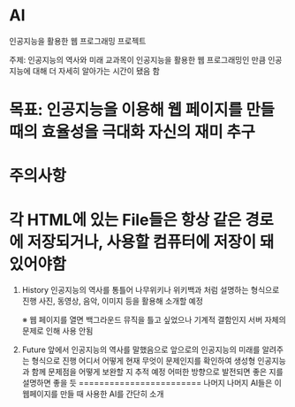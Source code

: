 # AI
인공지능을 활용한 웹 프로그래밍 프로젝트

주제: 인공지능의 역사와 미래
교과목이 인공지능을 활용한 웹 프로그래밍인 만큼 인공지능에 대해 더 자세히 알아가는 시간이 됐음 함

목표: 인공지능을 이용해 웹 페이지를 만들 때의 효율성을 극대화
      자신의 재미 추구
========================
# 주의사항
각 HTML에 있는 File들은 항상 같은 경로에 저장되거나, 사용할 컴퓨터에 저장이 돼있어야함
========================
1. History
    인공지능의 역사를 통틀어 나무위키나 위키백과 처럼 설명하는 형식으로 진행
    사진, 동영상, 음악, 이미지 등을 활용해 소개할 예정

    ※ 웹 페이지를 열면 백그라운드 뮤직을 틀고 싶었으나 기계적 결함인지 서버 자체의 문제로 인해 사용 안됨

2. Future
    앞에서 인공지능의 역사를 말했음으로 앞으로의 인공지능의 미래를 알려주는 형식으로 진행
    어디서 어떻게 현재 무엇이 문제인지를 확인하여 생성형 인공지능과 함께 문제점을 어떻게 보완할 지 추적 예정
    어떠한 방향으로 발전되면 좋은 지를 설명하면 좋을 듯
========================
나머지
    나머지 AI들은 이 웹페이지를 만들 때 사용한 AI를 간단히 소개